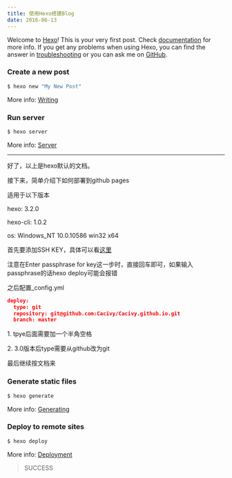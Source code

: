 ```yaml
---
title: 使用Hexo搭建Blog
date: 2016-06-13
---
```




Welcome to [Hexo](https://hexo.io/)! This is your very first post. Check [documentation](https://hexo.io/docs/) for more info. If you get any problems when using Hexo, you can find the answer in [troubleshooting](https://hexo.io/docs/troubleshooting.html) or you can ask me on [GitHub](https://github.com/hexojs/hexo/issues).

### Create a new post

``` bash
$ hexo new "My New Post"
```

More info: [Writing](https://hexo.io/docs/writing.html)

### Run server

``` bash
$ hexo server
```

More info: [Server](https://hexo.io/docs/server.html)

<!-- more -->

------


好了，以上是hexo默认的文档。

接下来，简单介绍下如何部署到github pages

<div class="tip">
<p>适用于以下版本</p>
<p>hexo: 3.2.0</p>
<p>hexo-cli: 1.0.2</p>
<p>os: Windows_NT 10.0.10586 win32 x64</p>
</div>

首先要添加SSH KEY，具体可以看[这里](http://jingyan.baidu.com/article/d8072ac47aca0fec95cefd2d.html)

<div class='tip'>
  注意在Enter passphrase for key这一步时，直接回车即可，如果输入passphrase的话hexo deploy可能会报错
</div>

之后配置_config.yml

``` json
deploy:
  type: git
  repository: git@github.com:Cacivy/Cacivy.github.io.git
  branch: master
```
<div class="tip">
<p>1. tpye后面需要加一个半角空格</p>
<p>2. 3.0版本后type需要从github改为git</p>
</div>

最后继续按文档来

### Generate static files

``` bash
$ hexo generate
```

More info: [Generating](https://hexo.io/docs/generating.html)

### Deploy to remote sites

``` bash
$ hexo deploy
```

More info: [Deployment](https://hexo.io/docs/deployment.html)

> SUCCESS
